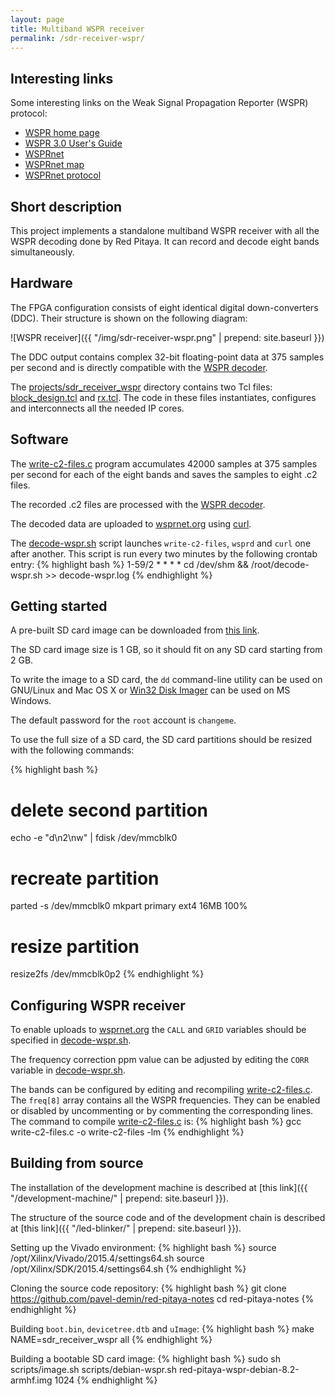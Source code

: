 ```yaml
---
layout: page
title: Multiband WSPR receiver
permalink: /sdr-receiver-wspr/
---
```


Interesting links
-----

Some interesting links on the Weak Signal Propagation Reporter (WSPR) protocol:

 - [WSPR home page](http://physics.princeton.edu/pulsar/k1jt/wspr.html)
 - [WSPR 3.0 User's Guide](http://physics.princeton.edu/pulsar/k1jt/WSPR_3.0_User.pdf)
 - [WSPRnet](http://wsprnet.org)
 - [WSPRnet map](http://wsprnet.org/drupal/wsprnet/map)
 - [WSPRnet protocol](http://wsprnet.org/automate.txt)

Short description
-----

This project implements a standalone multiband WSPR receiver with all the WSPR decoding done by Red Pitaya. It can record and decode eight bands simultaneously.

Hardware
-----

The FPGA configuration consists of eight identical digital down-converters (DDC). Their structure is shown on the following diagram:

![WSPR receiver]({{ "/img/sdr-receiver-wspr.png" | prepend: site.baseurl }})

The DDC output contains complex 32-bit floating-point data at 375 samples per second and is directly compatible with the [WSPR decoder](https://sourceforge.net/p/wsjt/wsjt/HEAD/tree/branches/wsjtx/lib/wsprd/).

The [projects/sdr_receiver_wspr](https://github.com/pavel-demin/red-pitaya-notes/tree/master/projects/sdr_receiver_wspr) directory contains two Tcl files: [block_design.tcl](https://github.com/pavel-demin/red-pitaya-notes/blob/master/projects/sdr_receiver_wspr/block_design.tcl) and [rx.tcl](https://github.com/pavel-demin/red-pitaya-notes/blob/master/projects/sdr_receiver_wspr/rx.tcl). The code in these files instantiates, configures and interconnects all the needed IP cores.

Software
-----

The [write-c2-files.c](https://github.com/pavel-demin/red-pitaya-notes/tree/master/projects/sdr_receiver_wspr/write-c2-files.c) program accumulates 42000 samples at 375 samples per second for each of the eight bands and saves the samples to eight .c2 files.

The recorded .c2 files are processed with the [WSPR decoder](https://sourceforge.net/p/wsjt/wsjt/HEAD/tree/branches/wsjtx/lib/wsprd/).

The decoded data are uploaded to [wsprnet.org](http://wsprnet.org) using [curl](https://curl.haxx.se).

The [decode-wspr.sh](https://github.com/pavel-demin/red-pitaya-notes/tree/master/projects/sdr_receiver_wspr/decode-wspr.sh) script launches `write-c2-files`, `wsprd` and `curl` one after another. This script is run every two minutes by the following crontab entry:
{% highlight bash %}
1-59/2 * * * * cd /dev/shm && /root/decode-wspr.sh >> decode-wspr.log
{% endhighlight %}

Getting started
-----

A pre-built SD card image can be downloaded from [this link](https://googledrive.com/host/0B-t5klOOymMNfmJ0bFQzTVNXQ3RtWm5SQ2NGTE1hRUlTd3V2emdSNzN6d0pYamNILW83Wmc/SDR/red-pitaya-wspr-debian-8.2-armhf-20160320.zip).

The SD card image size is 1 GB, so it should fit on any SD card starting from 2 GB.

To write the image to a SD card, the `dd` command-line utility can be used on GNU/Linux and Mac OS X or [Win32 Disk Imager](http://sourceforge.net/projects/win32diskimager/) can be used on MS Windows.

The default password for the `root` account is `changeme`.

To use the full size of a SD card, the SD card partitions should be resized with the following commands:

{% highlight bash %}
# delete second partition
echo -e "d\n2\nw" | fdisk /dev/mmcblk0
# recreate partition
parted -s /dev/mmcblk0 mkpart primary ext4 16MB 100%
# resize partition
resize2fs /dev/mmcblk0p2
{% endhighlight %}

Configuring WSPR receiver
-----

To enable uploads to [wsprnet.org](http://wsprnet.org) the `CALL` and `GRID` variables should be specified in [decode-wspr.sh](https://github.com/pavel-demin/red-pitaya-notes/tree/master/projects/sdr_receiver_wspr/decode-wspr.sh#L4).

The frequency correction ppm value can be adjusted by editing the `CORR` variable in [decode-wspr.sh](https://github.com/pavel-demin/red-pitaya-notes/tree/master/projects/sdr_receiver_wspr/decode-wspr.sh#L8).

The bands can be configured by editing and recompiling [write-c2-files.c](https://github.com/pavel-demin/red-pitaya-notes/tree/master/projects/sdr_receiver_wspr/write-c2-files.c). The `freq[8]` array contains all the WSPR frequencies. They can be enabled or disabled by uncommenting or by commenting the corresponding lines. The command to compile [write-c2-files.c](https://github.com/pavel-demin/red-pitaya-notes/tree/master/projects/sdr_receiver_wspr/write-c2-files.c) is:
{% highlight bash %}
gcc write-c2-files.c -o write-c2-files -lm
{% endhighlight %}

Building from source
-----

The installation of the development machine is described at [this link]({{ "/development-machine/" | prepend: site.baseurl }}).

The structure of the source code and of the development chain is described at [this link]({{ "/led-blinker/" | prepend: site.baseurl }}).

Setting up the Vivado environment:
{% highlight bash %}
source /opt/Xilinx/Vivado/2015.4/settings64.sh
source /opt/Xilinx/SDK/2015.4/settings64.sh
{% endhighlight %}

Cloning the source code repository:
{% highlight bash %}
git clone https://github.com/pavel-demin/red-pitaya-notes
cd red-pitaya-notes
{% endhighlight %}

Building `boot.bin`, `devicetree.dtb` and `uImage`:
{% highlight bash %}
make NAME=sdr_receiver_wspr all
{% endhighlight %}

Building a bootable SD card image:
{% highlight bash %}
sudo sh scripts/image.sh scripts/debian-wspr.sh red-pitaya-wspr-debian-8.2-armhf.img 1024
{% endhighlight %}
